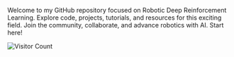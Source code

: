 Welcome to my GitHub repository focused on Robotic Deep Reinforcement Learning. Explore code, projects, tutorials, and resources for this exciting field. Join the community, collaborate, and advance robotics with AI. Start here!

![Visitor Count](https://visitor-badge.laobi.icu/badge?page_id=eather0056.eather0056)

